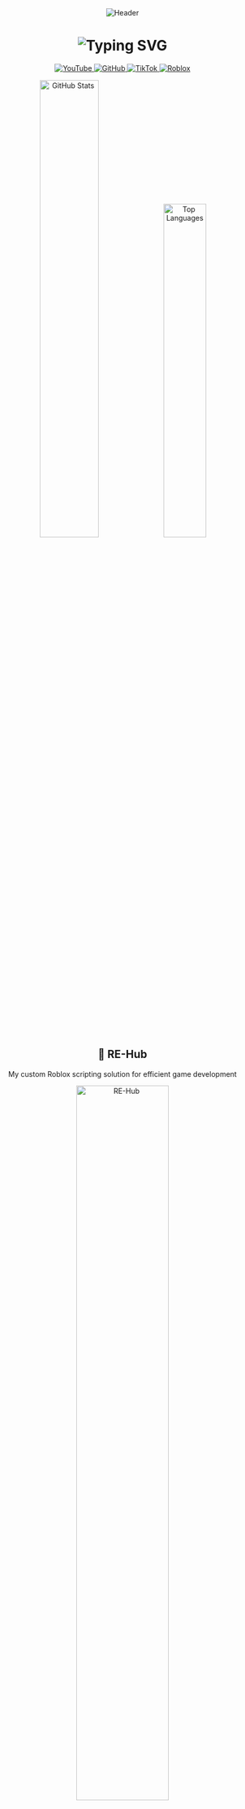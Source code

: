 <div align="center">
  
  <!-- Roblox-themed header with waving animation -->
  <img src="https://capsule-render.vercel.app/api?type=waving&color=00A2FF&height=200&section=header&text=ArchIsDead&fontSize=60&fontColor=FFFFFF&animation=fadeIn&fontAlignY=30&desc=Creator%20of%20RE-Hub&descAlignY=50" alt="Header" />

  <!-- Dynamic typing text -->
  <h1 align="center">
    <img src="https://readme-typing-svg.demolab.com?font=Roboto+Mono&weight=600&size=24&pause=1000&color=00A2FF&center=true&vCenter=true&width=500&lines=Roblox+Scripter;RE-Hub+Developer;Sahabat+Productions+Tester" alt="Typing SVG" />
  </h1>

  <!-- Social badges -->
  <div align="center" style="margin: 15px 0">
    <a href="https://youtube.com/archthehonoredone" target="_blank">
      <img src="https://img.shields.io/badge/YouTube-FF0000?style=for-the-badge&logo=youtube&logoColor=white" alt="YouTube" />
    </a>
    <a href="https://github.com/ArchIsDead" target="_blank">
      <img src="https://img.shields.io/badge/GitHub-100000?style=for-the-badge&logo=github&logoColor=white" alt="GitHub" />
    </a>
    <a href="https://tiktok.com/@archtheslut" target="_blank">
      <img src="https://img.shields.io/badge/TikTok-000000?style=for-the-badge&logo=tiktok&logoColor=white" alt="TikTok" />
    </a>
    <a href="https://roblox.com/users/3532024703/profile" target="_blank">
      <img src="https://img.shields.io/badge/Roblox-00A2FF?style=for-the-badge&logo=roblox&logoColor=white" alt="Roblox" />
    </a>
  </div>

  <!-- GitHub Stats -->
  <div align="center">
    <img width="48%" src="https://github-readme-stats.vercel.app/api?username=ArchIsDead&show_icons=true&theme=algolia&hide_border=true&count_private=true&include_all_commits=true" alt="GitHub Stats" />
    <img width="41%" src="https://github-readme-stats.vercel.app/api/top-langs/?username=ArchIsDead&layout=compact&theme=algolia&hide_border=true&langs_count=6&hide=html,css,scss&exclude_repo=repo1,repo2" alt="Top Languages" />
  </div>

  <!-- RE-Hub Spotlight Section -->
  <h2 align="center">🌟 RE-Hub</h2>
  <p align="center">My custom Roblox scripting solution for efficient game development</p>
  <div align="center">
    <a href="[RE-HUB_GITHUB_LINK]">
      <img width="60%" src="https://via.placeholder.com/600x200/00A2FF/FFFFFF?text=RE-Hub+Roblox+Scripting+Tool" alt="RE-Hub" />
    </a>
  </div>

  <!-- Roblox Profile Badge -->
  <h2 align="center">📊 Roblox Profile</h2>
  <div align="center">
    <img src="https://thumbnails.roblox.com/v1/users/avatar?userIds=3532024703&size=420x420&format=Png" alt="Roblox Badge" />
  </div>

  <!-- Spotify Now Playing -->
  <h2 align="center">🎧 Now Playing</h2>
  <div align="center">
    <img src="https://spotify-recently-played-readme.vercel.app/api?user=31acdgenrsw2sn5mtmof5unvnjsy&count=1&width=400" alt="Spotify" />
  </div>

  <!-- Footer -->
  <img src="https://capsule-render.vercel.app/api?type=waving&color=00A2FF&height=100&section=footer" alt="Footer" />
  
</div>
